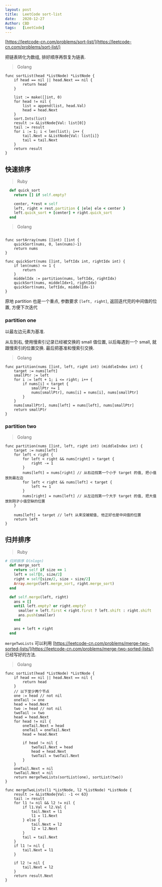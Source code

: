 ```yaml
---
layout: post
title:  LeetCode sort-list
date:   2020-12-27
Author: CBD
tags:   [LeetCode]
---
```


[https://leetcode-cn.com/problems/sort-list/](https://leetcode-cn.com/problems/sort-list/)

把链表转化为数组, 排好顺序再恢复为链表.

> Golang

```golang
func sortList(head *ListNode) *ListNode {
	if head == nil || head.Next == nil {
		return head
	}

	list := make([]int, 0)
	for head != nil {
		list = append(list, head.Val)
		head = head.Next
	}
	sort.Ints(list)
	result := &ListNode{Val: list[0]}
	tail := result
	for i := 1; i < len(list); i++ {
		tail.Next = &ListNode{Val: list[i]}
		tail = tail.Next
	}
	return result
}
```

## 快速排序

> Ruby

```ruby
  def quick_sort
    return [] if self.empty?

    center, *rest = self
    left, right = rest.partition { |ele| ele < center }
    left.quick_sort + [center] + right.quick_sort
  end
```

> Golang

```golang

func sortArray(nums []int) []int {
	quickSort(nums, 0, len(nums)-1)
	return nums
}

func quickSort(nums []int, leftIdx int, rightIdx int) {
	if len(nums) <= 1 {
		return
	}
	middelIdx := partition(nums, leftIdx, rightIdx)
	quickSort(nums, middelIdx+1, rightIdx)
	quickSort(nums, leftIdx, middelIdx-1)
}
```

原地 partition 也是一个重点, 参数要求 `[left, right]`, 返回迭代完的中间值的位置, 方便下次迭代

### partition one

以最左边元素为基准.

从左到右, 使用慢索引记录已经被交换的 small 值位置, 以后每遇到一个 small, 就跟慢索引的位置交换. 最后把基准和慢索引交换.

> Golang

```golang
func partition(nums []int, left, right int) (middleIndex int) {
	target := nums[left]
	smallPtr := left
	for i := left + 1; i <= right; i++ {
		if nums[i] < target {
			smallPtr += 1
			nums[smallPtr], nums[i] = nums[i], nums[smallPtr]
		}
	}
	nums[smallPtr], nums[left] = nums[left], nums[smallPtr]
	return smallPtr
}
```

### partition two

> Golang

```golang
func partition(nums []int, left, right int) (middleIndex int) {
	target := nums[left]
	for left < right {
		for left < right && nums[right] > target {
			right -= 1
		}
		nums[left] = nums[right] // 从右边找第一个小于 target 的值, 把小值放到最左边
		for left < right && nums[left] < target {
			left += 1
		}
		nums[right] = nums[left] // 从左边找第一个大于 target 的值, 把大值放到刚才小值空缺的位置
	}
	
	nums[left] = target // left 从来没被赋值, 他正好也是中间值的位置
	return left
}
```

## 归并排序

> Ruby

```ruby
# 归并排序 O(nlogn)
  def merge_sort
    return self if size == 1
    left = self[0, size/2]
    right = self[size/2, size - size/2]
    Array.merge(left.merge_sort, right.merge_sort)
  end

  def self.merge(left, right)
    ans = []
    until left.empty? or right.empty?
      smaller = left.first < right.first ? left.shift : right.shift
      ans.push(smaller)
    end

    ans + left + right
  end
```

`mergeTwoLists` 可以利用 [https://leetcode-cn.com/problems/merge-two-sorted-lists/](https://leetcode-cn.com/problems/merge-two-sorted-lists/) 已经写好的方法.

> Golang

```golang
func sortList(head *ListNode) *ListNode {
	if head == nil || head.Next == nil {
		return head
	}
	// 以下至少两个节点
	one := head // not nil
	oneTail := one
	head = head.Next
	two := head // not nil
	twoTail := two
	head = head.Next
	for head != nil {
		oneTail.Next = head
		oneTail = oneTail.Next
		head = head.Next

		if head != nil {
			twoTail.Next = head
			head = head.Next
			twoTail = twoTail.Next
		}
	}
	oneTail.Next = nil
	twoTail.Next = nil
	return mergeTwoLists(sortList(one), sortList(two))
}

func mergeTwoLists(l1 *ListNode, l2 *ListNode) *ListNode {
	result := &ListNode{Val: -1 << 63}
	tail := result
	for l1 != nil && l2 != nil {
		if l1.Val < l2.Val {
			tail.Next = l1
			l1 = l1.Next
		} else {
			tail.Next = l2
			l2 = l2.Next
		}
		tail = tail.Next
	}
	if l1 != nil {
		tail.Next = l1
	}

	if l2 != nil {
		tail.Next = l2
	}
	return result.Next
}

```
